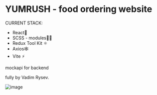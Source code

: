 # YUMRUSH - food ordering website

CURRENT STACK:
* React🚀
* SCSS - modules👨‍🎨
* Redux Tool Kit ⚛️
* Axios🕸️
* Vite ⚡️

mockapi for backend

fully by Vadim Rysev.

![image](https://github.com/vrysev/yumrush/assets/109638459/65db2205-b4ae-4d6c-9ed3-ac5151c913ee)
